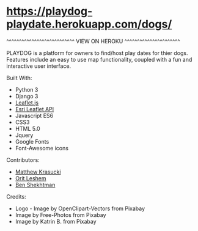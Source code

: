 # https://playdog-playdate.herokuapp.com/dogs/ 
^^^^^^^^^^^^^^^^^^^^^^^^^^^ VIEW ON HEROKU ^^^^^^^^^^^^^^^^^^^^^^

PLAYDOG is a platform for owners to find/host play dates for thier dogs.\
Features include an easy to use map functionality, coupled with a fun and interactive user interface.


Built With:
* Python 3
* Django 3
* [Leaflet.js](https://leafletjs.com/)
* [Esri Leaflet API](https://esri.github.io/esri-leaflet/)
* Javascript ES6
* CSS3
* HTML 5.0
* Jquery
* Google Fonts
* Font-Awesome icons

Contributors:
* [Matthew Krasucki](https://github.com/mattius9)
* [Orit Leshem](https://github.com/OritLeshem) 
* [Ben Shekhtman](https://github.com/uwitdat)

Credits: 
* Logo - Image by OpenClipart-Vectors from Pixabay 
* Image by Free-Photos from Pixabay 
* Image by Katrin B. from Pixabay 
